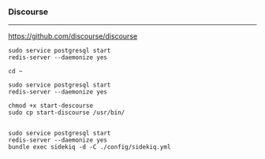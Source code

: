 ### Discourse
---
https://github.com/discourse/discourse

```
sudo service postgresql start
redis-server --daemonize yes

cd ~

sudo service postgresql start
redis-server --daemonize yes

chmod +x start-descourse
sudo cp start-discourse /usr/bin/


sudo service postgresql start
redis-server --daemonize yes
bundle exec sidekiq -d -C ./config/sidekiq.yml

```

```
```

```
```
